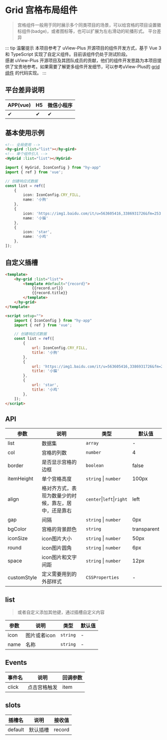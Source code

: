 # Grid 宫格布局组件
> 宫格组件一般用于同时展示多个同类项目的场景，可以给宫格的项目设置徽标组件(badge)，或者图标等，也可以扩展为左右滑动的轮播形式。 平台差异

::: tip 温馨提示
本项目参考了 uView-Plus 开源项目的组件开发方式，基于 Vue 3 和 TypeScript 实现了自定义组件。目前该组件仍处于测试阶段。<br>
感谢 uView-Plus 开源项目及其团队成员的贡献，他们的组件开发思路为本项目提供了宝贵地参考。如果需要了解更多组件开发细节，可以参考uView-Plus的 [grid组件](https://uiadmin.net/uview-plus/components/grid.html) 的代码实现。
:::

## 平台差异说明

| APP(vue) | H5 | 微信小程序 |
|-----|----|-------|
| ✔   | ✔  | ✔     |

## 基本使用示例

```html
<!-- 全局使用 -->
<hy-gird :list="list"></hy-gird>
<!-- 单个组件引入 -->
<HyGrid :list="list"></HyGrid>
```
```ts
import { HyGrid, IconConfig } from "hy-app"
import { ref } from 'vue';

// 创建响应式数据  
const list = ref([
    {
        icon: IconConfig.CRY_FILL,
        name: '小狗'
    },
    {
        icon: 'https://img1.baidu.com/it/u=563605416,3386931726&fm=253',
        name: '小猫'
    },
    {
        icon: 'star',
        name: '小鸡'
    },
]);  
```

## 自定义插槽

```html
<template>
    <hy-grid :list="list">
        <template #default="{record}">
            {{record.url}}
            {{record.title}}
        </template>
    </hy-grid>
</template>

<script setup="">
    import { IconConfig } from "hy-app"
    import { ref } from 'vue';

    // 创建响应式数据  
    const list = ref([
        {
            url: IconConfig.CRY_FILL,
            title: '小狗'
        },
        {
            url: 'https://img1.baidu.com/it/u=563605416,3386931726&fm=253',
            title: '小猫'
        },
        {
            url: 'star',
            title: '小鸡'
        },
    ]);
</script>
```

## API

| 参数          | 说明     | 类型                        | 默认值         |
|-------------|--------|---------------------------|-------------|
| list        | 数据集    | `array`                   | -           |
| col         | 宫格的列数 | `number`                  | 4           |
| border      | 是否显示宫格的边框 | `boolean`                 | false       |
| itemHeight  | 单个宫格高度 | `string` \| `number`      | 100px       |
| align       | 格对齐方式，表现为数量少的时候，靠左，居中，还是靠右  | `center`\|`left`\|`right` | left        |
| gap         | 间隔 | `string` \| `number`      | 0px         |
| bgColor     | 宫格的背景颜色 | `string`                  | transparent |
| iconSize    | icon图片大小 | `string` \| `number`      | 50px        |
| round       | icon图片圆角 | `string` \| `number`      | 6px         |
| space       | icon图片和文字间距 | `string` \| `number`      | 12px        |
| customStyle | 定义需要用到的外部样式 | `CSSProperties`           | -           |

## list
> 或者自定义添加其他键，通过插槽自定义内容

| 参数   | 说明       | 类型       | 默认值 |
|------|----------|----------|-----|
| icon | 图片或者icon | `string` | -   |
| name | 名称       | `string` | -   |

## Events

| 事件名   | 说明 | 回调参数 |
|-------|---|------|
| click | 点击宫格触发  | item |

## slots

| 插槽名     | 说明   | 接收值    |
|---------|------|--------|
| default | 默认插槽 | record |